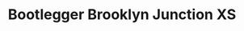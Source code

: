 ---
title: "Bootlegger Brooklyn Junction XS"
url: /cape-town/bootlegger-brooklyn-junction-xs/
shop: coffee
---